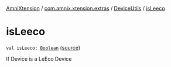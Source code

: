 [AmniXtension](../../index.md) / [com.amnix.xtension.extras](../index.md) / [DeviceUtils](index.md) / [isLeeco](./is-leeco.md)

# isLeeco

`val isLeeco: `[`Boolean`](https://kotlinlang.org/api/latest/jvm/stdlib/kotlin/-boolean/index.html) [(source)](https://github.com/AmniX/AmniXTension/tree/master/AmniXtension/src/main/java/com/amnix/xtension/extras/DeviceUtils.kt#L82)

If Device is a LeEco Device

